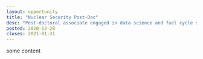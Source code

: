 ```yaml
---
layout: opportunity
title: "Nuclear Security Post-Doc"
desc: "Post-doctoral associate engaged in data science and fuel cycle simulation in support of NNSA Consortia."
posted: 2020-12-28
closes: 2021-01-31
---
```


some content